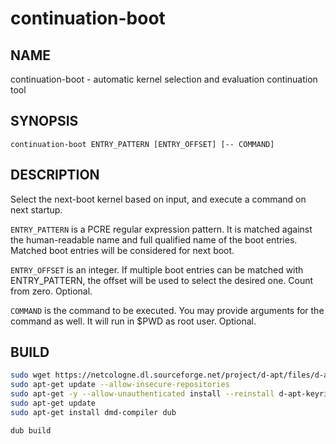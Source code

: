 # continuation-boot

## NAME

continuation-boot - automatic kernel selection and evaluation continuation tool

## SYNOPSIS

`continuation-boot ENTRY_PATTERN [ENTRY_OFFSET] [-- COMMAND]`

## DESCRIPTION

Select the next-boot kernel based on input, and execute a command on next startup.

`ENTRY_PATTERN` is a PCRE regular expression pattern. It is matched against the human-readable name and full qualified name of the boot entries. Matched boot entries will be considered for next boot.

`ENTRY_OFFSET` is an integer. If multiple boot entries can be matched with ENTRY_PATTERN, the offset will be used to select the desired one. Count from zero. Optional.

`COMMAND` is the command to be executed. You may provide arguments for the command as well. It will run in $PWD as root user. Optional.

## BUILD

```bash
sudo wget https://netcologne.dl.sourceforge.net/project/d-apt/files/d-apt.list -O /etc/apt/sources.list.d/d-apt.list
sudo apt-get update --allow-insecure-repositories
sudo apt-get -y --allow-unauthenticated install --reinstall d-apt-keyring
sudo apt-get update
sudo apt-get install dmd-compiler dub

dub build
```
